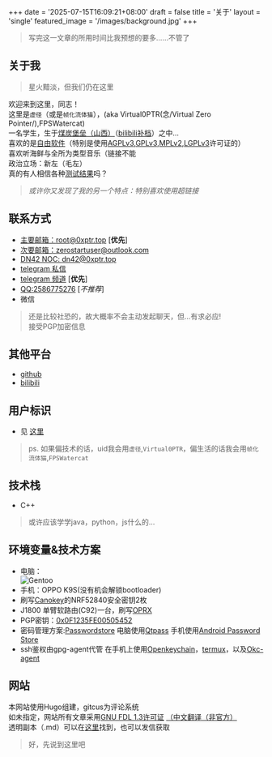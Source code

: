 +++
date = '2025-07-15T16:09:21+08:00'
draft = false
title = '关于'
layout = 'single'
featured_image = '/images/background.jpg'
+++

> 写完这一文章的所用时间比我预想的要多......不管了   
## **关于我**
> ​星火黯淡，但我们仍在这里   

欢迎来到这里，同志！   
这里是`虚径`（或是`帧化流体猫`），(aka Virtual0PTR(念/Virtual Zero Pointer/),FPSWatercat)  
一名学生，生于[煤炭堡垒（山西）](https://youtu.be/dysB9Av5SHo)（[bilibili补档](https://www.bilibili.com/video/BV17Q3BzHEzv)）之中...   
喜欢的是[自由软件](https://www.gnu.org/philosophy/free-sw.html)（特别是使用[AGPLv3](https://www.chinasona.org/gnu/agpl-3.0-cn.html),[GPLv3](https://jxself.org/translations/gpl-3.zh.shtml),[MPLv2](https://www.mozilla.org/en-US/MPL/2.0/),[LGPLv3](https://haydenwu.org/license-translations/lgplv3-zh.html)许可证的）   
喜欢听海鲜与全所为类型音乐（链接不能   
政治立场：新左（毛左）   
真的有人相信各种[测试结果](/about/testresult)吗？

> *或许你又发现了我的另一个特点：特别喜欢使用超链接*   

## 联系方式
+ [主要邮箱：root@0xptr.top](mailto:root@0xptr.top) [**优先**]
+ [次要邮箱：zerostartuser@outlook.com](mailto:zerostartuser@outlook.com)
+ [DN42 NOC: dn42@0xptr.top](mailto:dn42@0xptr.top)
+ [telegram 私信](https://t.me/Virtual0PTR)
+ [telegram 频道](https://t.me/+_L3e2LBOYsY2NGI9) [**优先**]
+ [QQ:2586775276](https://qm.qq.com/q/PsQXBAX5uw) [*不推荐*]
+ 微信
> 还是比较社恐的，故大概率不会主动发起聊天，但...有求必应!   
> 接受PGP加密信息
## 其他平台
+ [github](https://github.com/Virtual0PTR)
+ [bilibili](https://space.bilibili.com/604107414)
## 用户标识
+ 见 [这里](/about/uids)   
> ps. 如果偏技术的话，uid我会用`虚径`,`Virtual0PTR`，偏生活的话我会用`帧化流体猫`,`FPSWatercat`
## 技术栈
+ C++
> 或许应该学学java，python，js什么的...
## 环境变量&技术方案
+ 电脑：   
![Gentoo](/images/OS.png)
+ 手机：OPPO K9S(没有机会解锁bootloader)
+ 刷写[Canokey](https://github.com/canokeys/canokey-nrf52)的NRF52840安全密钥2枚
+ J1800 单臂软路由(C92)一台，刷写[OPRX](https://www.oprx.top/)
+ PGP密钥：[0x0F1235FE00505452](/pgp.key)
+ 密码管理方案:[Passwordstore](https://www.passwordstore.org/) 电脑使用[Qtpass](https://qtpass.org/) 手机使用[Android Password Store](https://github.com/android-password-store/Android-Password-Store)
+ ssh鉴权由gpg-agent代管 在手机上使用[Openkeychain](https://www.openkeychain.org/)，[termux](https://termux.dev/en/)，以及[Okc-agent](https://github.com/DDoSolitary/OkcAgent)
## 网站
本网站使用Hugo组建，gitcus为评论系统   
如未指定，网站所有文章采用[GNU FDL 1.3许可证](https://www.gnu.org/licenses/fdl-1.3.html) [（中文翻译（非官方）](https://haydenwu.org/license-translations/fdlv1.3-zh.html)   
透明副本（.md）可以在[这里](https://github.com/Virtual0PTR/v0blog/tree/main/content)找到，也可以发信获取

> 好，先说到这里吧   
